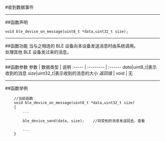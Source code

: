 #收到数据事件
***
##函数声明
```
void ble_device_on_message(uint8_t *data,uint32_t size);
```
***
##函数功能
当与之相连的 BLE 设备向本设备发送消息时由系统调用。  
处理其他 BLE 设备发过来的消息。

***
##函数参数
参数    | 数据类型   | 说明
:----- | :-------- | :------
*data*|uint8_t|表示收到的消息
*size*|uint32_t|表示收到的消息的大小
*返回值*  | void      | 无

***
##函数举例
```
	//当前函数
	void ble_device_on_message(uint8_t *data,uint32_t size)
	{
		...
		
		ble_device_send(data, size);	//将受到的消息发送回去，查看
		
		...
	}
```	

